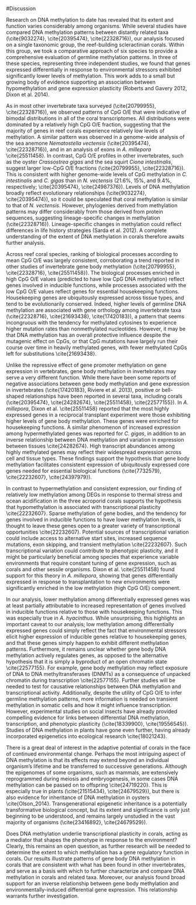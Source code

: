 #Discussion

Research on DNA methylation to date has revealed that its extent and function varies considerably among organisms. While several studies have compared DNA methylation patterns between distantly related taxa (\cite{9032274}, \cite{20395474}, \cite{22328716}), our analysis focused on a single taxonomic group, the reef-building scleractinian corals. Within this group, we took a comparative approach of six species to provide a comprehensive evaluation of germline methylation patterns. In three of these species, representing three independent studies, we found that genes expressed differentially in response to environmental stressors exhibited significantly lower levels of methylation. This work adds to a small but growing body of evidence supporting an association between hypomethylation and gene expression plasticity (Roberts and Gavery 2012, Dixon et al. 2014).

As in most other invertebrate taxa surveyed (\cite{20799955}, \cite{22328716}), we observed patterns of CpG O/E that were indicative of bimodal distributions in all of the coral transcriptomes. All distributions were dominated by a relatively high CpG O/E fraction, suggesting that the majority of genes in reef corals experience relatively low levels of methylation. A similar pattern was observed in a genome-wide analysis of the sea anemone *Nematostella vectensis* (\cite{20395474}, \cite{22328716}), and in an analysis of exons in *A. millepora* \cite{25511458}. In contrast, CpG O/E profiles in other invertebrates, such as the oyster *Crassostrea gigas* and the sea squirt *Ciona intestinalis*, suggest larger low-CpG O/E fractions (\cite{20799955}, \cite{22328716}). This is consistent with higher genome-wide levels of CpG methylation in *C. intestinalis* and *C. gigas* than in *N. vectensis* (21.6%, 15%, and 9.4%, respectively; \cite{20395474}, \cite{24987376}). Levels of DNA methylation broadly reflect evolutionary relationships (\cite{9032274}, \cite{20395474}), so it could be speculated that coral methylation is similar to that of *N. vectensis*. However, phylogenies derived from methylation patterns may differ considerably from those derived from protein sequences, suggesting lineage-specific changes in methylation (\cite{22328716}). Lineage-specific changes in methylation could reflect differences in life history strategies (Sarda et al. 2012). A complete understanding of the extent of DNA methylation in corals therefore awaits further analysis. 

Across reef coral species, ranking of biological processes according to mean CpG O/E was largely consistent, corroborating a trend reported in other studies of invertebrate gene body methylation (\cite{20799955}, \cite{22328716}, \cite{25511458}). The biological processes enriched in high CpG O/E values (predicted to have low CpG DNA methylation) reflect genes involved in inducible functions, while processes associated with the low CpG O/E values reflect genes for essential housekeeping functions. Housekeeping genes are ubiquitously expressed across tissue types, and tend to be evolutionarily conserved. Indeed, higher levels of germline DNA methylation are associated with gene orthology among invertebrate taxa (\cite{22328716}, \cite{21693438}, \cite{17420183}), a pattern that seems incongruous with the tendency for methylated cytosines to experience higher mutation rates than nonmethylated nucleotides. However, it may be that DNA methylation has an overall protective influence despite the mutagenic effect on CpGs, or that CpG mutations have largely run their course over time in heavily methylated genes, with fewer methylated CpGs left for substitutions \cite{21693438}.  

Unlike the repressive effect of gene promoter methylation on gene expression in vertebrates, gene body methylation in invertebrates may serve a very different function. While there have been some reports of negative associations between gene body methylation and gene expression in invertebrates (\cite{17420183}, Riviere et al. 2013), positive or bell-shaped relationships have been reported in several taxa, including corals (\cite{20395474}, \cite{24282674}, \cite{25511458}, \cite{22577155}). In *A. millepora*, Dixon et al. \cite{25511458} reported that the most highly expressed genes in a reciprocal transplant experiment were those exhibiting higher levels of gene body methylation. These genes were enriched for housekeeping functions. A similar phenomenon of increased expression among hypermethylated genes was reported for *C. gigas*, in addition to an inverse relationship between DNA methylation and variation in expression between tissues \cite{24282674}. High transcript abundances among highly methylated genes may reflect their widespread expression across cell and tissue types. These findings support the hypothesis that gene body methylation facilitates consistent expression of ubiquitously expressed core genes needed for essential biological functions (\cite{7732579}, \cite{22232607}, \cite{24397979}). 

In contrast to hypermethylation and consistent expression, our finding of relatively low methylation among DEGs in response to thermal stress and ocean acidification in the three acroporid corals supports the hypothesis that hypomethylation is associated with transcriptional plasticity \cite{22232607}. Sparse methylation of gene bodies, and the tendency for genes involved in inducible functions to have lower methylation levels, is thought to leave these genes open to a greater variety of transcriptional opportunities \cite{22232607}. Potential sources of transcriptional variation could include access to alternative start sites, increased sequence mutations, exon skipping, and transient methylation \cite{22232607}. Such transcriptional variation could contribute to phenotypic plasticity, and it might be particularly beneficial among species that experience variable environments that require constant tuning of gene expression, such as corals and other sessile organisms. Dixon et al. \cite{25511458} found support for this theory in *A. millepora*, showing that genes differentially expressed in response to transplantation to new environments were significantly enriched in the low methylation (high CpG O/E) component. 

In our analysis, lower methylation among differentially expressed genes was at least partially attributable to increased representation of genes involved in inducible functions relative to those with housekeeping functions. This was especially true in *A. hyacinthus*. While unsurprising, this highlights an important caveat to our analysis; low methylation among differentially expressed genes could simply reflect the fact that environmental stressors elicit higher expression of inducible genes relative to housekeeping genes, and that these genes simply happen to exhibit different methylation patterns. Furthermore, it remains unclear whether gene body DNA methylation actively regulates genes, as opposed to the alternative hypothesis that it is simply a byproduct of an open chromatin state \cite{22577155}. For example, gene body methylation may reflect exposure of DNA to DNA methyltransferases (DNMTs) as a consequence of unpacked chromatin during transcription \cite{22577155}. Further studies will be needed to test for causative relationships between DNA methylation and transcriptional activity. Additionally, despite the utility of CpG O/E to infer germline methylation patterns, more information is needed on transient methylation in somatic cells and how it might influence transcription. However, experimental studies on social insects have already provided compelling evidence for links between differential DNA methylation, transcription, and phenotypic plasticity (\cite{18339900}, \cite{19556545}). Studies of DNA methylation in plants have gone even further, having already incorporated epigenetics into ecological research \cite{18021243}. 

There is a great deal of interest in the adaptive potential of corals in the face of continued environmental change. Perhaps the most intriguing aspect of DNA methylation is that its effects may extend beyond an individual organism’s lifetime and be transferred to successive generations. Although the epigenomes of some organisms, such as mammals, are extensively reprogrammed during meiosis and embryogenesis, in some cases DNA methylation can be passed on to offspring \cite{24719220}. This is especially true in plants (\cite{21515434}, \cite{24679529}), but there is also evidence for inheritance of DNA methylation in oysters \cite{Olson_2014}. Transgenerational epigenetic inheritance is a potentially transformative biological concept, but its extent and significance is only just beginning to be understood, and remains largely unstudied in the vast majority of organisms (\cite{23416892}, \cite{24679529}). 

Does DNA methylation underlie transcriptional plasticity in corals, acting as a mediator that shapes the phenotype in response to the environment? Clearly, this remains an open question, as further research will be needed to determine the extent to which methylation has a gene regulatory function in corals. Our results illustrate patterns of gene body DNA methylation in corals that are consistent with what has been found in other invertebrates, and serve as a basis with which to further characterize and compare DNA methylation in corals and related taxa. Moreover, our analysis found broad support for an inverse relationship between gene body methylation and environmentally-induced differential gene expression. This relationship warrants further investigation.
    
    
    

  